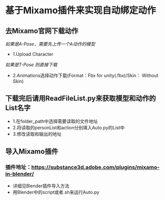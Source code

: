 # 基于Mixamo插件来实现自动绑定动作 #

## 去Mixamo官网下载动作 ##
*如果是A-Pose，需要先上传一个A动作的模型*
* 1.Upload Character

*如果是T-Pose 则直接下载*
* 2.Animations选择动作下载(Format：Fbx for unity(.fbx)/Skin： Without Skin)

## 下载完后请用ReadFileList.py来获取模型和动作的List名字 ##
* 1.在folder_path中选择需要读取的文件地址
* 2.将读取的personList和action分别填入Auto.py的List中
* 3.修改读取和输出的地址

## 导入Mixamo插件 ##
### 插件地址：https://substance3d.adobe.com/plugins/mixamo-in-blender/ ###
* 详细见Blender插件导入方法
* 用Blender中的script或者.sh来运行Auto.py